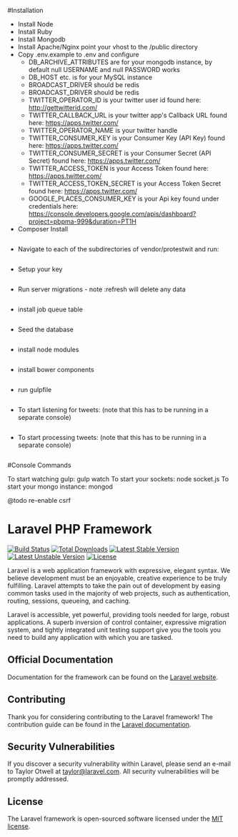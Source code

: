
#Installation
* Install Node
* Install Ruby
* Install Mongodb
* Install Apache/Nginx point your vhost to the /public directory
* Copy .env.example to .env and configure
    * DB_ARCHIVE_ATTRIBUTES are for your mongodb instance, by default null USERNAME and null PASSWORD works
    * DB_HOST etc. is for your MySQL instance
    * BROADCAST_DRIVER should be redis
    * BROADCAST_DRIVER should be redis
    * TWITTER_OPERATOR_ID is your twitter user id found here: http://gettwitterid.com/
    * TWITTER_CALLBACK_URL is your twitter app's Callback URL found here: https://apps.twitter.com/
    * TWITTER_OPERATOR_NAME is your twitter handle
    * TWITTER_CONSUMER_KEY is your Consumer Key (API Key) found here: https://apps.twitter.com/
    * TWITTER_CONSUMER_SECRET is your Consumer Secret (API Secret) found here: https://apps.twitter.com/
    * TWITTER_ACCESS_TOKEN is your Access Token found here: https://apps.twitter.com/
    * TWITTER_ACCESS_TOKEN_SECRET is your Access Token Secret found here: https://apps.twitter.com/
    * GOOGLE_PLACES_CONSUMER_KEY is your Api key found under credentials here: https://console.developers.google.com/apis/dashboard?project=pbpma-999&duration=PT1H
* Composer Install
```composer install
```
* Navigate to each of the subdirectories of vendor/protestwit and run:
```composer install
```
* Setup your key
```php artisan key:generate
```
* Run server migrations - note :refresh will delete any data
```php artisan migrate:refresh
```
* install job queue table
```php artisan queue:table && php artisan migrate
```
* Seed the database
```php artisan db:seed
```
* install node modules
```npm install
```
* install bower components
```bower install
```
* run gulpfile
``` gulp
```
* To start listening for tweets: (note that this has to be running in a separate console)
```php artisan connect_group_tweet_listeners
```
* To start processing tweets: (note that this has to be running in a separate console)
```php artisan queue:listen
```
















#Console Commands

To start watching gulp: gulp watch
To start your sockets: node socket.js
To start your mongo instance: mongod




@todo re-enable csrf

# Laravel PHP Framework

[![Build Status](https://travis-ci.org/laravel/framework.svg)](https://travis-ci.org/laravel/framework)
[![Total Downloads](https://poser.pugx.org/laravel/framework/d/total.svg)](https://packagist.org/packages/laravel/framework)
[![Latest Stable Version](https://poser.pugx.org/laravel/framework/v/stable.svg)](https://packagist.org/packages/laravel/framework)
[![Latest Unstable Version](https://poser.pugx.org/laravel/framework/v/unstable.svg)](https://packagist.org/packages/laravel/framework)
[![License](https://poser.pugx.org/laravel/framework/license.svg)](https://packagist.org/packages/laravel/framework)

Laravel is a web application framework with expressive, elegant syntax. We believe development must be an enjoyable, creative experience to be truly fulfilling. Laravel attempts to take the pain out of development by easing common tasks used in the majority of web projects, such as authentication, routing, sessions, queueing, and caching.

Laravel is accessible, yet powerful, providing tools needed for large, robust applications. A superb inversion of control container, expressive migration system, and tightly integrated unit testing support give you the tools you need to build any application with which you are tasked.

## Official Documentation

Documentation for the framework can be found on the [Laravel website](http://laravel.com/docs).

## Contributing

Thank you for considering contributing to the Laravel framework! The contribution guide can be found in the [Laravel documentation](http://laravel.com/docs/contributions).

## Security Vulnerabilities

If you discover a security vulnerability within Laravel, please send an e-mail to Taylor Otwell at taylor@laravel.com. All security vulnerabilities will be promptly addressed.

## License

The Laravel framework is open-sourced software licensed under the [MIT license](http://opensource.org/licenses/MIT).

